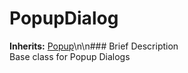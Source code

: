 #  PopupDialog  
**Inherits:** [Popup](class_popup)\\n\\n###  Brief Description  
Base class for Popup Dialogs
